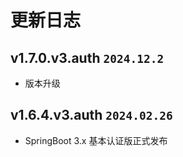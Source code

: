# 更新日志

## v1.7.0.v3.auth `2024.12.2`

- 版本升级

## v1.6.4.v3.auth `2024.02.26`

- SpringBoot 3.x 基本认证版正式发布
